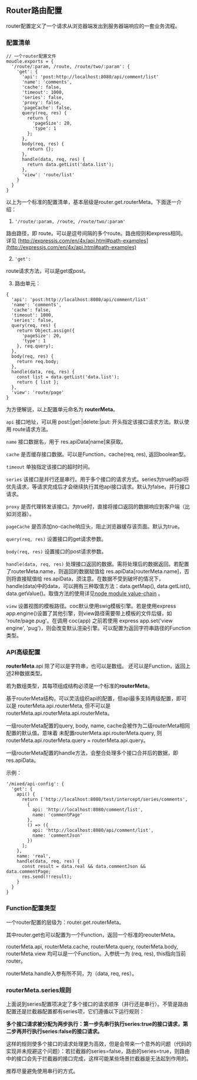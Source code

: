 ## Router路由配置

router配置定义了一个请求从浏览器端发出到服务器端响应的一套业务流程。

### 配置清单
```
// 一个router配置文件
moudle.exports = {
  '/route/:param, /route, /route/two/:param': {
    'get': {
      'api': 'post:http://localhost:8080/api/comment/list'
      'name': 'comments',
      'cache': false,
      'timeout': 1000,
      'series': false,
      'proxy': false,
      'pageCache': false,
      query(req, res) {
        return {
          'pageSize': 20,
          'type': 1
        };
      },
      body(req, res) {
        return {};
      },
      handle(data, req, res) {
        return data.getList('data.list');
      },
      'view': 'route/list'
    }
  }
}
```

以上为一个标准的配置清单，基本层级是router.get.routerMeta。下面逐一介绍：

1. `'/route/:param, /route, /route/two/:param'`
  
  路由路径，即 route。可以是逗号间隔的多个route。路由规则和express相同。<br>
  详见 [http://expressjs.com/en/4x/api.html#path-examples](http://expressjs.com/en/4x/api.html#path-examples)
  
2. `'get':`

  route请求方法，可以是get或post。
  
3. 路由单元：
  
  ```
  {
    'api': 'post:http://localhost:8080/api/comment/list'
    'name': 'comments',
    'cache': false,
    'timeout': 1000,
    'series': false,
    query(req, res) {
      return Object.assign({
        'pageSize': 20,
        'type': 1
      }, req.query);
    },
    body(req, res) {
      return req.body;
    },
    handle(data, req, res) {
      const list = data.getList('data.list');
      return { list };
    },
    'view': 'route/page'
  }
  ```
  
  为方便解说，以上配置单元命名为 **routerMeta**。
  
  `api` 接口地址，可以用 post:|get:|delete:|put: 开头指定该接口请求方法。默认使用 route请求方法。
  
  `name` 接口数据名，用于 res.apiData[name]来获取。
  
  `cache` 是否缓存接口数据。可以是Function，cache(req, res), 返回boolean型。
  
  `timeout` 单独指定该接口的超时时间。
 
  `series` 该接口是并行还是串行。用于多个接口的请求方式。series为true的api将优先请求，等请求完成后才会继续执行其他api接口请求。默认为false，并行接口请求。
  
  `proxy` 是否代理转发该接口。为true时，直接将接口返回的数据响应到客户端（比如浏览器）。
  
  `pageCache` 是否添加no-cache响应头，阻止浏览器缓存该页面。默认为true。
  
  `query(req, res)` 设置接口的get请求参数。
  
  `body(req, res)` 设置接口的post请求参数。
  
  `handle(data, req, res)` 处理接口返回的数据。需将处理后的数据返回。若配置了routerMeta.name，则返回的数据赋值给 res.apiData[routerMeta.name]，否则将直接赋值给 res.apiData，须注意。在数据不受到破坏的情况下，handle(data)中的data，可以拥有三种取值方法：data.getMap(), data.getList(), data.getValue()。取值方法的使用详见[node module value-chain](https://www.npmjs.com/package/value-chain) 。
  
  `view` 设置视图的模板路径。coc默认使用swig模板引擎。若是使用express app.engine()设置了其他引擎，则view路径需要带上模板的文件后缀，如 'route/page.pug'。在调用 coc(app) 之前若使用 express app.set('view engine', 'pug')，则会改变默认渲染引擎。可以配置为返回字符串路径的Function类型。
  
  ### API高级配置
  
  **routerMeta**.api 除了可以是字符串，也可以是数组。 还可以是Function，返回上述2种数据类型。
  
  若为数组类型，其每项组成结构必须是一个标准的**routerMeta**。
  
  基于routerMeta结构，可以灵活组织api的配置，但api最多支持两级配置，即可以是 routerMeta.api.routerMeta, 但不可以是 routerMeta.api.routerMeta.api.routerMeta。
  
  一级routerMeta配置的query, body, name, cache会被作为二级routerMeta相同配置的默认值。意味着 未配置routerMeta.api.routerMeta.query, 则routerMeta.api.routerMeta.query = routerMeta.api.query。
  
  一级routerMeta配置的handle方法，会整合处理多个接口合并后的数据，即res.apiData。
  
  示例：
  ```
  '/mixed/api-config': {
    'get': {
      api() {
        return ['http://localhost:8080/test/intercept/series/comments',
          {
            api: 'http://localhost:8080/comment/list',
            name: 'commentPage'
          },
          () => ({
            api: 'http://localhost:8080/api/comment/list',
            name: 'commentJson'
          })
        ];
      },
      name: 'real',
      handle(data, req, res) {
        const result = data.real && data.commentJson && data.commentPage;
        res.send(!!result);
      }
    }
  }
  ```
  
  ### Function配置类型
  一个router配置的层级为：router.get.routerMeta。
  
  其中router.get也可以配置为一个Function，返回一个标准的reouterMeta。
  
  routerMeta.api, routerMeta.cache, routerMeta.query, routerMeta.body, routerMeta.view
  均可以是一个Function。入参统一为 (req, res), this指向当前router。
  
  routerMeta.handle入参有所不同，为（data, req, res）。
  
  ### routerMeta.series规则
  上面说到series配置项决定了多个接口的请求顺序（并行还是串行）。不管是路由配置还是拦截器配置都有series项，它们遵循以下运行规则：
  
  **多个接口请求被分配为两步执行：第一步先串行执行series:true的接口请求，第二步再并行执行series:false的接口请求。**
  
  这样的规则使多个接口的请求处理更为高效，但是会带来一个意外的问题（代码的实现并未规避这个问题）：若拦截器的series=false，路由的series=true，则路由中的接口会先于拦截器的接口完成，这样可能某些场景拦截器是无法起到作用的。
  
  推荐尽量避免使用串行的方式。
  